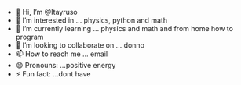 - 👋 Hi, I’m @Itayruso
- 👀 I’m interested in ... physics, python and math
- 🌱 I’m currently learning ... physics and math and from home how to program
- 💞️ I’m looking to collaborate on ... donno
- 📫 How to reach me ... email
- 😄 Pronouns: ...positive energy
- ⚡ Fun fact: ...dont have

<!---
Itayruso/Itayruso is a ✨ special ✨ repository because its `README.md` (this file) appears on your GitHub profile.
You can click the Preview link to take a look at your changes.
--->
